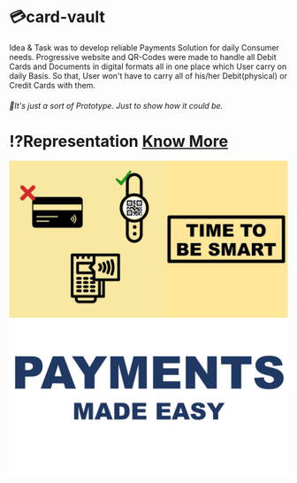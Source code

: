 # :credit_card:card-vault
Idea & Task was to develop reliable Payments Solution for daily Consumer needs. Progressive website and QR-Codes were made to handle all Debit Cards and Documents in digital formats all in one place which User carry on daily Basis. So that, User won't have to carry all of his/her Debit(physical) or Credit Cards with them.

###### :pushpin:It's just a sort of Prototype. Just to show how it could be.

# :interrobang:Representation [Know More](https://github.com/mrjatinchauhan/Card-Vault/blob/master/DAILY%20LIFE%20%26%20PAYMENTS%20%20MADE%20EASY.pdf)

![Reference](./image/reference.jpg)
![Title](./image/title.jpg)
